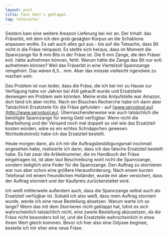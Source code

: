 ```yaml
---
layout: post
title: Fast hätt's geklappt.
tag: telecaster
---
```

Gestern kam eine weitere Amazon Lieferung bei mir an. Der Inhalt: das Fräserbit, mit dem ich den grob gesägten Korpus an die Schablone anpassen wollte. Es sah auch alles gut aus - bis auf die Tatsache, dass Bit nicht in die Fräse reinpasst. Es stellte sich heraus, dass im Moment die Spannzange für 8 mm Bits in der Fräse ist. Die 6 mm Zange, die den Fräser evtl. hätte aufnehmen können, fehlt. Warum hätte die Zange das Bit nur evtl. aufnehmen können? Weil das Fräserbit in eine Viertelzoll Spannzange reingehört. Das wären 6,3... mm. Aber das müsste vielleicht irgendwie zu machen sein.

Das Problem ist nun leider, dass die Fräse, die ich bei mir zu Hause zur Verfügung habe vor Jahren bei Aldi gekauft wurde und Ersatzteile deswegen ein Problem sein könnten. Meine erste Anlaufstelle war Amazon, dort fand ich aber nichts. Nach ein Bisschen Recherche habe ich dann aber Tatsächlich Ersatzteile für die Fräse gefunden - auf [www.servotool.eu](http://www.servotool.eu). Überraschenderweise war auch tatsächlich die benötigte Spannzange für wenig Geld verfügbar. Wenn nicht die Bearbeitung und der Versand noch mal doppelt so viel wie das Ersatzteil kosten würden, wäre es ein echtes Schnäppchen gewesen. Nichtsdestotrotz habe ich das Ersatzteil bestellt.

Heute morgen dann, als ich mir die Auftragsbestätigungsmail nochmail angesehen habe, realisierte ich dann, dass ich das falsche Ersatzteil bestellt habe. Es hat zwar die Artikelnummer, die im Handbuch der Fräse eingetragen ist, ist aber laut Beschreibung wohl nicht die Spannzange, sondern lediglich eine Feder für die Spannzange. Den Auftrag zu stornieren war nun aber schon eine größere Herausforderung. Nach einem kurzen Telefonat mit einem freundlichen Holländer, wurde mir aber versichert, dass der Auftrag storniert und der Kaufpreis zurückerstattet wird.

Ich weiß mittlerweile außerdem auch, dass die Spannzange selbst auch als Ersatzteil verfügbar ist. Sobald ich also weiß, dass mein Auftrag storniert wurde, werde ich eine neue Bestellung absetzen. Warum warte ich so lange? Wenn das mit dem Stornieren nicht geklappt hat, lohnt es sich wahrscheinlich tatsächlich nicht, eine zweite Bestellung abzusetzen, da die Fräse nicht besonders toll ist, und die Ersatzteile wahrscheinlich in etwa ihrem Wert gleich kommen. Bevor ich hier also eine Odysee beginee, bestelle ich mir eher eine neue Fräse.
